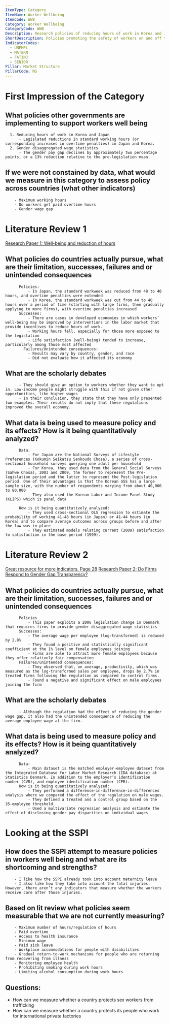 ```yaml
---
ItemType: Category
ItemName: Worker Wellbeing
ItemCode: WWB
Category: Worker Wellbeing
CategoryCode: WWB
Description: Research policies of reducing hours of work in Korea and Japan and gender disaggregated wage statistics
ShortDescription: Policies promoting the safety of workers on and off the job
IndicatorCodes:
  - UNEMPL
  - MATERN
  - FATINJ
  - SENIOR
Pillar: Market Structure
PillarCode: MS
---
```


# First Impression of the Category
   ## What policies other governments are implementing to support workers well being  
      1. Reducing hours of work in Korea and Japan 
          - Legislated reductions in standard working hours (or corresponding increases in overtime penalties) in Japan and Korea.
      2. Gender disaggregated wage statistics
          - The gender pay gap declines by approximately two percentage points, or a 13% reduction relative to the pre-legislation mean.

   ## If we were not constained by data, what would we measure in this category to assess policy across countries (what other indicators)
        - Maximum working hours 
        - Do workers get paid overtime hours 
        - Gender wage gap 


# Literature Review 1
  [Research Paper 1: Well-being and reduction of hours](https://www.nber.org/system/files/working_papers/w20398/w20398.pdf)
  ## What policies do countries actually pursue, what are their limitation, successes, failures and or unintended consequences
  	      Policies: 
              - In Japan, the standard workweek was reduced from 48 to 40 hours, and overtime penalties were extended
              - In Korea, the standard workweek was cut from 44 to 40 hours over a period of time (starting with large firms, then gradually applying to more firms), with overtime penalties increased
          Successes: 
              - There are cases in developed economies in which workers’ well-being may be improved by interventions in the labor market that provide incentives to reduce hours of work.
              - Working hours fell, especially for those more exposed to the legislation
              - Life satisfaction (well-being) tended to increase, particularly among those most affected
	        Failures/Unintended consequences: 
              - Results may vary by country, gender, and race 
              - Did not evaluate how it affected its economy 
  ## What are the scholarly debates 
          - They should give an option to workers whether they want to opt in. Low-income people might struggle with this if not given other opportunities, like higher wages
          - In their conclusion, they state that they have only presented two examples. Their results do not imply that these regulations improved the overall economy.
  ## What data is being used to measure policy and its effects? How is it being quantitatively analyzed?
          Data: 
              - For Japan are the National Surveys of Lifestyle Preferences (Kokumin Seikatsu Senkoudo Chosa), a series of cross-sectional household surveys querying one adult per household
              - For Korea, they used data from the General Social Surveys (Sahwe Chosa), 2003 and 2009, the former to represent the Pre-legislation period and the latter to represent the Post-legislation period. One of their advantages is that the Korean GSS has a large sample size, with the number of respondents varying from about 40,000 to 80,000
              - They also used the Korean Labor and Income Panel Study (KLIPS) which is panel data 
       
          How is it being quantitatively analyzed: 
              - They used cross-sectional OLS regression to estimate the probability of working 41-48 hours (in Japan) or 41-44 hours (in Korea) and to compare average outcomes across groups before and after the law was in place
              - They estimated models relating current (2009) satisfaction to satisfaction in the base period (1999).

# Literature Review 2
  [Great resource for more indicators, Page 28](https://www.oecd.org/content/dam/oecd/en/publications/reports/2022/11/promoting-health-and-well-being-at-work_ce16d7cd/e179b2a5-en.pdf)
  [Research Paper 2: Do Firms Respond to Gender Gap Transparency?](https://www.nber.org/system/files/working_papers/w25435/w25435.pdf)
  ## What policies do countries actually pursue, what are their limitation, successes, failures and or unintended consequences
          Policies
              - This paper exploits a 2006 legislation change in Denmark that requires firms to provide gender disaggregated wage statistics 
          Successes: 
              - The average wage per employee (log-transformed) is reduced by 2.8%
              - They found a positive and statistically significant coefficient at the 1% level on female employees joining
              - Firms are able to attract more female employees because they offer relatively fair compensation
          Failures/unintended consequences:
              - They observed that, on average, productivity, which was measured as the log-transformed sales per employee, drops by 2.7% in treated firms following the regulation as compared to control firms.
              - Found a negative and significant effect on male employees joining the firm

  ## What are the scholarly debates 
          - Although the regulation had the effect of reducing the gender wage gap, it also had the unintended consequence of reducing the average employee wage at the firm.
  ## What data is being used to measure policy and its effects? How is it being quantitatively analyzed?
          Data: 
              - Main dataset is the matched employer-employee dataset from the Integrated Database for Labor Market Research (IDA database) at Statistics Denmark. In addition to the employer’s identification number (CVR), and employee identification number (CPR). 
          How is it being quantitatively analyzed: 
              - They performed a difference-in-difference-in-differences analysis where we compared the effect of the regulation on male wages. 
              - They defined a treated and a control group based on the 35-employee threshold.
              - Used a multivariate regression analysis and estimate the effect of disclosing gender pay disparities on individual wages

# Looking at the SSPI 
  ## How does the SSPI attempt to measure policies in workers well being and what are its shortcoming and strengths?
        - I like how the SSPI already took into account maternity leave 
        - I also like how they take into account the fatal injuries. However, there aren’t any indicators that measure whether the workers receive care after those injuries.

  ## Based on lit review what policies seem measurable that we are not currently measuring?
        - Maximum number of hours/regulation of hours 
        - Paid overtime 
        - Access to health insurance 
        - Minimum wage 
        - Paid sick leave
        - Workplace accommodations for people with disabilities
        - Gradual return-to-work mechanisms for people who are returning from recovering from illness
        - Monitoring employee health
        - Prohibiting smoking during work hours 
        - Limiting alcohol consumption during work hours

  ## Questions:
  - How can we measure whether a country protects sex workers from trafficking 
  - How can we measure whether a country protects its people who work for international private factories 

